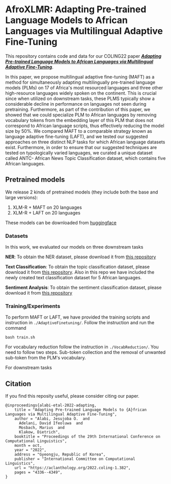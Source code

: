 # AfroXLMR: Adapting Pre-trained Language Models to African Languages via Multilingual Adaptive Fine-Tuning

This repository contains code and data for our COLING22 paper [***Adapting Pre-trained Language Models to African Languages via Multilingual Adaptive Fine-Tuning***](https://aclanthology.org/2022.coling-1.382/). 

In this paper, we propose multilingual adaptive fine-tuning (MAFT) as a method for simultaneously adapting multilingually pre-trained language models (PLMs) on 17 of Africa's most resourced languages and three other high-resource languages widely spoken on the continent. This is crucial since when utilized on downstream tasks, these PLMS typically show a considerable decline in performance on languages not seen during pretraining. Furthermore, as part of the contribution of this paper, we showed that we could specialize PLM to African languages by removing vocabulary tokens from the embedding layer of this PLM that does not correspond to African language scripts, thus effectively reducing the model size by 50%. We compared MAFT to a comparable strategy known as language adaptive fine-tuning (LAFT), and we tested our suggested approaches on three distinct NLP tasks for which African language datasets exist. Furthermore, in order to ensure that our suggested techniques are tested on typologically varied languages, we curated a unique dataset called ANTC- African News Topic Classification dataset, which contains five African languages. 


## Pretrained models

We release 2 kinds of pretrained models (they include both the base and large versions):
1. XLM-R + MAFT on 20 languages
2. XLM-R + LAFT on 20 languages

These models can be downloaded from [huggingface](https://huggingface.co/Davlan)

### Datasets
In this work, we evaluated our models on three downstream tasks

**NER**: To obtain the NER dataset, please download it from [this repository](https://github.com/masakhane-io/masakhane-ner)

**Text Classification**: To obtain the topic classification dataset, please download it from [this repository](https://github.com/uds-lsv/transfer-distant-transformer-african). Also in this repo we have included the newly created text classification dataset for 5 African languages.

**Sentiment Analysis**: To obtain the sentiment classification dataset, please download it from [this repository](https://github.com/hausanlp/NaijaSenti)

### Training/Experiments
To perform MAFT or LAFT, we have provided the training scripts and instruction in `./AdaptiveFinetuning/`. Follow the instruction and run the command

```
bash train.sh
```

For vocabulary reduction follow the instruction in `./VocabReduction/`. You need to follow two steps. Sub-token collection and the removal of unwanted sub-token from the PLM's vocabulary. 


For downstream tasks 

## Citation
If you find this reposity useful, please consider citing our paper.
```
@inproceedings{alabi-etal-2022-adapting,
    title = "Adapting Pre-trained Language Models to {A}frican Languages via Multilingual Adaptive Fine-Tuning",
    author = "Alabi, Jesujoba O.  and
      Adelani, David Ifeoluwa  and
      Mosbach, Marius  and
      Klakow, Dietrich",
    booktitle = "Proceedings of the 29th International Conference on Computational Linguistics",
    month = oct,
    year = "2022",
    address = "Gyeongju, Republic of Korea",
    publisher = "International Committee on Computational Linguistics",
    url = "https://aclanthology.org/2022.coling-1.382",
    pages = "4336--4349",
}
```
